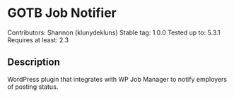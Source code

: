 # GOTB Job Notifier

Contributors: Shannon (klunydekluns)
Stable tag: 1.0.0
Tested up to: 5.3.1
Requires at least: 2.3

## Description

WordPress plugin that integrates with WP Job Manager to notify employers of posting status.

